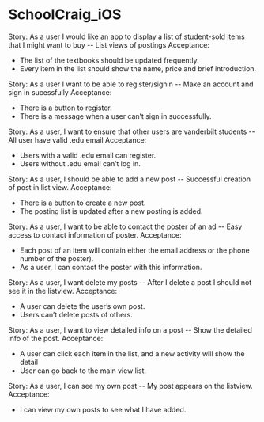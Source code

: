 SchoolCraig_iOS
===============
Story: As a user I would like an app to display a list of student-sold items that I might want to buy -- List views of postings
	Acceptance:
* The list of the textbooks should be updated frequently.
* Every item in the list should show the name, price and brief introduction. 	

Story: As a user I want to be able to register/signin -- Make an account and sign in sucessfully
	Acceptance:
* There is a button to register.
* There is a message when a user can’t sign in successfully.

Story: As a user, I want to ensure that other users are vanderbilt students -- All user have valid .edu email
	Acceptance:
* Users with a valid .edu email can register.
* Users without .edu email can’t log in.

Story: As a user, I should be able to add a new post -- Successful creation of post in list view.
	Acceptance:
* There is a button to create a new post.
* The posting list is updated after a new posting is added.

Story: As a user, I want to be able to contact the poster of an ad -- Easy access to contact information of poster.
	Acceptance:
* Each post of an item will contain either the email address or the phone number of the poster). 
* As a user, I can contact the poster with this information.

Story: As a user, I want delete my posts -- After I delete a post I should not see it in the listview.
	Acceptance:
* A user can delete the user’s own post.
* Users can’t delete posts of others.

Story: As a user, I want to view detailed info on a post -- Show the detailed info of the post.
	Acceptance:
* A user can click each item in the list, and a new activity will show the detail
* User can go back to the main view list.

Story: As a user, I can see my own post -- My post appears on the listview.
	Acceptance:
* I can view my own posts to see what I have added.

